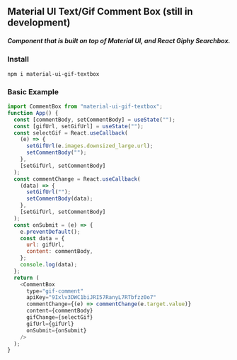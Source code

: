 ## Material UI Text/Gif Comment Box (still in development)

##### Component that is built on top of Material UI, and React Giphy Searchbox.

### Install

```
npm i material-ui-gif-textbox
```

### **Basic Example**

```js
import CommentBox from "material-ui-gif-textbox";
function App() {
  const [commentBody, setCommentBody] = useState("");
  const [gifUrl, setGifUrl] = useState("");
  const selectGif = React.useCallback(
    (e) => {
      setGifUrl(e.images.downsized_large.url);
      setCommentBody("");
    },
    [setGifUrl, setCommentBody]
  );
  const commentChange = React.useCallback(
    (data) => {
      setGifUrl("");
      setCommentBody(data);
    },
    [setGifUrl, setCommentBody]
  );
  const onSubmit = (e) => {
    e.preventDefault();
    const data = {
      url: gifUrl,
      content: commentBody,
    };
    console.log(data);
  };
  return (
    <CommentBox
      type="gif-comment"
      apiKey="9Ixlv3DWC1biJRI57RanyL7RTbfzz0o7"
      commentChange={(e) => commentChange(e.target.value)}
      content={commentBody}
      gifChange={selectGif}
      gifUrl={gifUrl}
      onSubmit={onSubmit}
    />
  );
}
```
